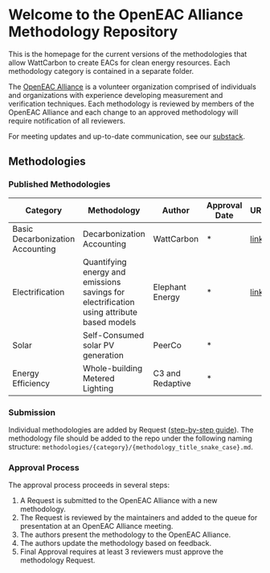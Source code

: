 # Welcome to the OpenEAC Alliance Methodology Repository

This is the homepage for the current versions of the methodologies that allow WattCarbon to create EACs for clean energy resources. Each methodology category is contained in a separate folder.

The [OpenEAC Alliance](https://www.openeac.org/) is a volunteer organization comprised of individuals and organizations with experience developing measurement and verification techniques. Each methodology is reviewed by members of the OpenEAC Alliance and each change to an approved methodology will require notification of all reviewers.

For meeting updates and up-to-date communication, see our [substack](https://www.openeac.org/).

## Methodologies

### Published Methodologies

| Category           | Methodology                                      | Author      | Approval Date | URL |
| ------------------ | ------------------------------------------------ | -------------- | ------------  | ------------  |
| Basic Decarbonization Accounting  | Decarbonization Accounting        | WattCarbon   | *  | [link](https://docs.wattcarbon.com/m-and-v/shared) |
| Electrification    | Quantifying energy and emissions savings for electrification using attribute based models |Elephant Energy| * | [link](https://docs.google.com/document/d/e/2PACX-1vTcP5q0VDsP7ewCNHNQBBChud__jor3HES3E45RiKgNZCAlHZ3q6HF6Z0mQ2cSbd7F9SxSbFcdw3wnY/pub) |
| Solar              | Self-Consumed solar PV generation                | PeerCo         | * | | * |
| Energy Efficiency  | Whole-building Metered Lighting                  | C3 and Redaptive     | * | | * |

### Submission
Individual methodologies are added by Request ([step-by-step guide](https://github.com/wattcarbon/open-eac-alliance/blob/main/how-to-submit.md)). The methodology file should be added to the repo under the following naming structure: `methodologies/{category}/{methodology_title_snake_case}.md`.

### Approval Process

The approval process proceeds in several steps:

1. A Request is submitted to the OpenEAC Alliance with a new methodology.
2. The Request is reviewed by the maintainers and added to the queue for presentation at an OpenEAC Alliance meeting.
3. The authors present the methodology to the OpenEAC Alliance.
4. The authors update the methodology based on feedback.
5. Final Approval requires at least 3 reviewers must approve the methodology Request.



